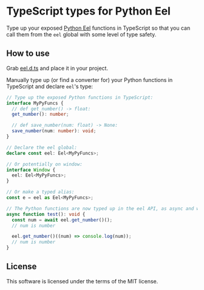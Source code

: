# TypeScript types for Python Eel

Type up your exposed [Python Eel](https://github.com/python-eel/Eel) functions in TypeScript so that you can call them from the `eel` global with some level of type safety.

## How to use

Grab [eel.d.ts](https://github.com/torgeilo/python-eel-types/blob/main/eel.d.ts) and place it in your project.

Manually type up (or find a converter for) your Python functions in TypeScript and declare `eel`'s type:

```ts
// Type up the exposed Python functions in TypeScript:
interface MyPyFuncs {
  // def get_number() -> float:
  get_number(): number;

  // def save_number(num: float) -> None:
  save_number(num: number): void;
}

// Declare the eel global:
declare const eel: Eel<MyPyFuncs>;

// Or potentially on window:
interface Window {
  eel: Eel<MyPyFuncs>;
}

// Or make a typed alias:
const e = eel as Eel<MyPyFuncs>;

// The Python functions are now typed up in the eel API, as async and with callback:
async function test(): void {
  const num = await eel.get_number()();
  // num is number

  eel.get_number()((num) => console.log(num));
  // num is number
}
```

## License

This software is licensed under the terms of the MIT license.
